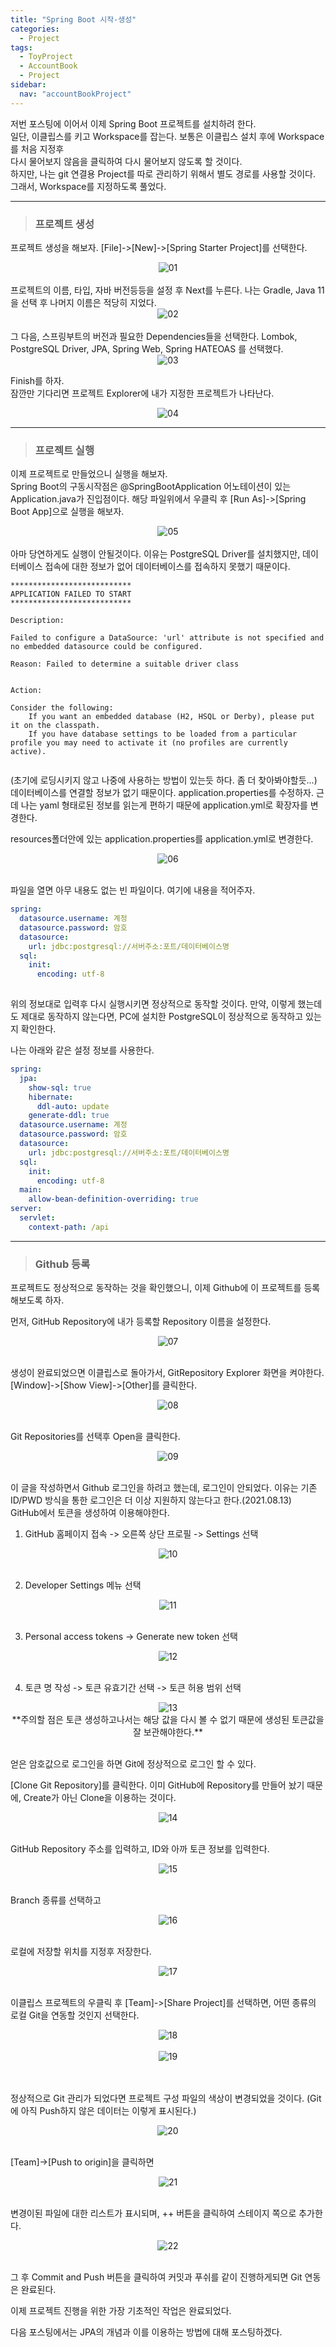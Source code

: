 ```yaml
---
title: "Spring Boot 시작-생성"
categories:
  - Project
tags:
  - ToyProject
  - AccountBook
  - Project
sidebar:
  nav: "accountBookProject"
---
```

저번 포스팅에 이어서 이제 Spring Boot 프로젝트를 설치하려 한다.  
일단, 이클립스를 키고 Workspace를 잡는다. 보통은 이클립스 설치 후에 Workspace를 처음 지정후  
다시 물어보지 않음을 클릭하여 다시 물어보지 않도록 할 것이다.  
하지만, 나는 git 연결용 Project를 따로 관리하기 위해서 별도 경로를 사용할 것이다.  
그래서, Workspace를 지정하도록 풀었다.  
  
***
> ### 프로젝트 생성  
  
프로젝트 생성을 해보자. [File]->[New]->[Spring Starter Project]를 선택한다.  
<div align="center">
<img src="/assets/images/posts/Project/AccountBook/post_02_001.png" alt="01">
<br>
</div>
<br>
프로젝트의 이름, 타입, 자바 버전등등을 설정 후 Next를 누른다.  
나는 Gradle, Java 11을 선택 후 나머지 이름은 적당히 지었다.  
<div align="center">
<img src="/assets/images/posts/Project/AccountBook/post_02_002.png" alt="02">
<br>
</div>
  
<br>
그 다음, 스프링부트의 버전과 필요한 Dependencies들을 선택한다.  
Lombok, PostgreSQL Driver, JPA, Spring Web, Spring HATEOAS 를 선택했다.  
<div align="center">
<img src="/assets/images/posts/Project/AccountBook/post_02_003.png" alt="03">
<br>
</div>
  
Finish를 하자.  
잠깐만 기다리면 프로젝트 Explorer에 내가 지정한 프로젝트가 나타난다.  
<div align="center">
<img src="/assets/images/posts/Project/AccountBook/post_02_004.png" alt="04">
<br>
</div>
  
***
> ### 프로젝트 실행  
  
이제 프로젝트로 만들었으니 실행을 해보자.  
Spring Boot의 구동시작점은 @SpringBootApplication 어노테이션이 있는 Application.java가 진입점이다. 해당 파일위에서 우클릭 후 [Run As]->[Spring Boot App]으로 실행을 해보자.  
<div align="center">
<img src="/assets/images/posts/Project/AccountBook/post_02_005.png" alt="05">
<br>
</div>
<br>
아마 당연하게도 실행이 안될것이다. 이유는 PostgreSQL Driver를 설치했지만, 데이터베이스 접속에 대한 정보가 없어 데이터베이스를 접속하지 못했기 때문이다.  

```
***************************
APPLICATION FAILED TO START
***************************

Description:

Failed to configure a DataSource: 'url' attribute is not specified and no embedded datasource could be configured.

Reason: Failed to determine a suitable driver class


Action:

Consider the following:
	If you want an embedded database (H2, HSQL or Derby), please put it on the classpath.
	If you have database settings to be loaded from a particular profile you may need to activate it (no profiles are currently active).


```  
(초기에 로딩시키지 않고 나중에 사용하는 방법이 있는듯 하다. 좀 더 찾아봐야할듯...)
데이터베이스를 연결할 정보가 없기 때문이다.  application.properties를 수정하자. 근데 나는 yaml 형태로된 정보를 읽는게 편하기 때문에 application.yml로 확장자를 변경한다.  
  
resources폴더안에 있는 application.properties를 application.yml로 변경한다.  
<div align="center">
<img src="/assets/images/posts/Project/AccountBook/post_02_006.png" alt="06">
<br>
</div>
<br>
  
파일을 열면 아무 내용도 없는 빈 파일이다. 여기에 내용을 적어주자.

``` yaml
spring:
  datasource.username: 계정
  datasource.password: 암호
  datasource:
    url: jdbc:postgresql://서버주소:포트/데이터베이스명
  sql:
    init:
      encoding: utf-8
  
```  
위의 정보대로 입력후  다시 실행시키면 정상적으로 동작할 것이다. 만약, 이렇게 했는데도 제대로 동작하지 않는다면, PC에 설치한 PostgreSQL이 정상적으로 동작하고 있는지 확인한다.  
  
나는 아래와 같은 설정 정보를 사용한다.

``` yaml
spring:
  jpa:
    show-sql: true
    hibernate:
      ddl-auto: update
    generate-ddl: true
  datasource.username: 계정
  datasource.password: 암호
  datasource:
    url: jdbc:postgresql://서버주소:포트/데이터베이스명
  sql:
    init:
      encoding: utf-8
  main:
    allow-bean-definition-overriding: true
server:
  servlet:
    context-path: /api
```  

***
> ### Github 등록  
  
프로젝트도 정상적으로 동작하는 것을 확인했으니, 이제 Github에 이 프로젝트를 등록해보도록 하자.  
  
먼저, GitHub Repository에 내가 등록할 Repository 이름을 설정한다.  
<div align="center">
<img src="/assets/images/posts/Project/AccountBook/post_02_007.png" alt="07">
<br>
</div>
<br>
  
생성이 완료되었으면 이클립스로 돌아가서, GitRepository Explorer 화면을 켜야한다. 
[Window]->[Show View]->[Other]를 클릭한다.  
<div align="center">
<img src="/assets/images/posts/Project/AccountBook/post_02_008.png" alt="08">
<br>
</div>
<br>
  
Git Repositories를 선택후 Open을 클릭한다.  
<div align="center">
<img src="/assets/images/posts/Project/AccountBook/post_02_009.png" alt="09">
<br>
</div>
<br>
  
이 글을 작성하면서 Github 로그인을 하려고 했는데, 로그인이 안되었다. 이유는 기존 ID/PWD 방식을 통한 로그인은 더 이상 지원하지 않는다고 한다.(2021.08.13)  
GitHub에서 토큰을 생성하여 이용해야한다.  
  
1. GitHub 홈페이지 접속 -> 오른쪽 상단 프로필 -> Settings 선택  
<div align="center">
<img src="/assets/images/posts/Project/AccountBook/post_02_010.png" alt="10">
<br>
</div>
<br>
  
2. Developer Settings 메뉴 선택  
<div align="center">
<img src="/assets/images/posts/Project/AccountBook/post_02_011.png" alt="11">
<br>
</div>
<br>
  
3. Personal access tokens -> Generate new token 선택  
<div align="center">
<img src="/assets/images/posts/Project/AccountBook/post_02_012.png" alt="12">
<br>
</div>
<br>
  
4. 토큰 명 작성 -> 토큰 유효기간 선택 -> 토큰 허용 범위 선택  
<div align="center">
<img src="/assets/images/posts/Project/AccountBook/post_02_013.png" alt="13">
<br>
**주의할 점은 토큰 생성하고나서는 해당 값을 다시 볼 수 없기 때문에 생성된 토큰값을 잘 보관해야한다.**  
</div>
<br>
  
얻은 암호값으로 로그인을 하면 Git에 정상적으로 로그인 할 수 있다.  

[Clone Git Repository]를 클릭한다. 이미 GitHub에 Repository를 만들어 놨기 때문에, Create가 아닌 Clone을 이용하는 것이다.  
<div align="center">
<img src="/assets/images/posts/Project/AccountBook/post_02_014.png" alt="14">
<br>
</div>
<br>
  
GitHub Repository 주소를 입력하고, ID와 아까 토큰 정보를 입력한다.  
<div align="center">
<img src="/assets/images/posts/Project/AccountBook/post_02_015.png" alt="15">
<br>
</div>
<br>
  
Branch 종류를 선택하고  
<div align="center">
<img src="/assets/images/posts/Project/AccountBook/post_02_016.png" alt="16">
<br>
</div>
<br>
  
로컬에 저장할 위치를 지정후 저장한다.  
<div align="center">
<img src="/assets/images/posts/Project/AccountBook/post_02_017.png" alt="17">
<br>
</div>
<br>
  
이클립스 프로젝트의 우클릭 후 [Team]->[Share Project]를 선택하면, 어떤 종류의 로컬 Git을 연동할 것인지 선택한다.  
<div align="center">
<img src="/assets/images/posts/Project/AccountBook/post_02_018.png" alt="18">
<br>
<br>
<img src="/assets/images/posts/Project/AccountBook/post_02_019.png" alt="19">
<br>
<br>
</div>
<br>
  
정상적으로 Git 관리가 되었다면 프로젝트 구성 파일의 색상이 변경되었을 것이다.  (Git에 아직 Push하지 않은 데이터는 이렇게 표시된다.)  
<div align="center">
<img src="/assets/images/posts/Project/AccountBook/post_02_020.png" alt="20">
<br>
</div>
<br>
  
[Team]->[Push to origin]을 클릭하면  
<div align="center">
<img src="/assets/images/posts/Project/AccountBook/post_02_021.png" alt="21">
<br>
</div>
<br>
  
변경이된 파일에 대한 리스트가 표시되며, ++ 버튼을 클릭하여 스테이지 쪽으로 추가한다.  
<div align="center">
<img src="/assets/images/posts/Project/AccountBook/post_02_022.png" alt="22">
<br>
</div>
<br>
  
그 후 Commit and Push 버튼을 클릭하여 커밋과 푸쉬를 같이 진행하게되면 Git 연동은 완료된다.  
  
이제 프로젝트 진행을 위한 가장 기초적인 작업은 완료되었다.  
  
다음 포스팅에서는 JPA의 개념과 이를 이용하는 방법에 대해 포스팅하겠다.